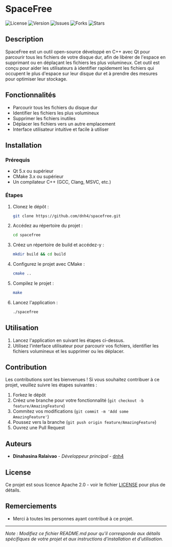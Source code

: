 # SpaceFree

![License](https://img.shields.io/github/license/dnh4/space_free)
![Version](https://img.shields.io/github/v/release/dnh4/space_free)
![Issues](https://img.shields.io/github/issues/dnh4/space_free)
![Forks](https://img.shields.io/github/forks/dnh4/space_free)
![Stars](https://img.shields.io/github/stars/dnh4/space_free)

## Description

SpaceFree est un outil open-source développé en C++ avec Qt pour parcourir tous les fichiers de votre disque dur, afin de libérer de l'espace en supprimant ou en déplaçant les fichiers les plus volumineux. Cet outil est conçu pour aider les utilisateurs à identifier rapidement les fichiers qui occupent le plus d'espace sur leur disque dur et à prendre des mesures pour optimiser leur stockage.

## Fonctionnalités

- Parcourir tous les fichiers du disque dur
- Identifier les fichiers les plus volumineux
- Supprimer les fichiers inutiles
- Déplacer les fichiers vers un autre emplacement
- Interface utilisateur intuitive et facile à utiliser

## Installation

### Prérequis

- Qt 5.x ou supérieur
- CMake 3.x ou supérieur
- Un compilateur C++ (GCC, Clang, MSVC, etc.)

### Étapes

1. Clonez le dépôt :
    ```bash
    git clone https://github.com/dnh4/spacefree.git
    ```
2. Accédez au répertoire du projet :
    ```bash
    cd spacefree
    ```
3. Créez un répertoire de build et accédez-y :
    ```bash
    mkdir build && cd build
    ```
4. Configurez le projet avec CMake :
    ```bash
    cmake ..
    ```
5. Compilez le projet :
    ```bash
    make
    ```
6. Lancez l'application :
    ```bash
    ./spacefree
    ```

## Utilisation

1. Lancez l'application en suivant les étapes ci-dessus.
2. Utilisez l'interface utilisateur pour parcourir vos fichiers, identifier les fichiers volumineux et les supprimer ou les déplacer.

## Contribution

Les contributions sont les bienvenues ! Si vous souhaitez contribuer à ce projet, veuillez suivre les étapes suivantes :

1. Forkez le dépôt
2. Créez une branche pour votre fonctionnalité (`git checkout -b feature/AmazingFeature`)
3. Commitez vos modifications (`git commit -m 'Add some AmazingFeature'`)
4. Poussez vers la branche (`git push origin feature/AmazingFeature`)
5. Ouvrez une Pull Request

## Auteurs

- **Dinahasina Ralaivao** - *Développeur principal* - [dnh4](https://github.com/dnh4)

## License

Ce projet est sous licence Apache 2.0 - voir le fichier [LICENSE](LICENSE) pour plus de détails.

## Remerciements

- Merci à toutes les personnes ayant contribué à ce projet.

---

*Note : Modifiez ce fichier README.md pour qu'il corresponde aux détails spécifiques de votre projet et aux instructions d'installation et d'utilisation.*
